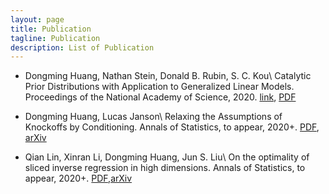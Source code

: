 ```yaml
---
layout: page
title: Publication
tagline: Publication
description: List of Publication
---
```


- Dongming Huang, Nathan Stein, Donald B. Rubin, S. C. Kou\\
Catalytic Prior Distributions with Application to Generalized Linear Models. Proceedings of the National Academy of Science, 2020. [link](https://www.pnas.org/content/early/2020/05/14/1920913117), [PDF](https://www.pnas.org/content/pnas/early/2020/05/14/1920913117.full.pdf) 


- Dongming Huang, Lucas Janson\\
Relaxing the Assumptions of Knockoffs by Conditioning. Annals of Statistics, to appear, 2020+. 
[PDF](cknockoff.pdf), [arXiv](https://arxiv.org/abs/1903.02806)


- Qian Lin, Xinran Li, Dongming Huang, Jun S. Liu\\
On the optimality of sliced inverse regression in high dimensions. Annals of Statistics, to appear, 2020+. [PDF](https://www.e-publications.org/ims/submission/AOS/user/submissionFile/35677?confirm=af74fff9),[arXiv](https://arxiv.org/abs/1701.06009)


